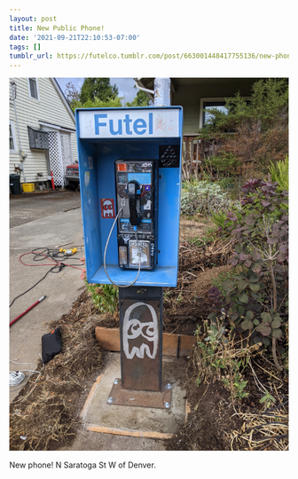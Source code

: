 ```yaml
---
layout: post
title: New Public Phone!
date: '2021-09-21T22:10:53-07:00'
tags: []
tumblr_url: https://futelco.tumblr.com/post/663001448417755136/new-phone-n-saratoga-st-w-of-denver
---
```

 ![](/images/blog/a820691a8c3171dff76fd40d501f8dfb2ce337a6.jpg)  

New phone! N Saratoga St W of Denver.

